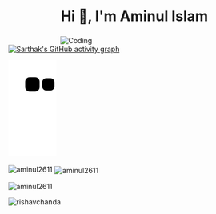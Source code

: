 
<h1 align="center">Hi 👋, I'm Aminul Islam</h1>
<h3 align="center"></h3>
<img align="right" alt="Coding" width="400" src="https://cdn.dribbble.com/users/1162077/screenshots/3848914/programmer.gif">








[![Sarthak's GitHub activity graph](https://activity-graph.herokuapp.com/graph?username=aminul2611&&theme=xcode)](https://github.com/aminul2611)

 ![Snake animation](https://github.com/rafaballerini/rafaballerini/blob/output/github-contribution-grid-snake.svg)

<p><img align="left" src="https://github-readme-stats.vercel.app/api/top-langs?username=aminul2611&show_icons=true&locale=en&layout=compact&theme=tokyonight" alt="aminul2611" /></p>

<p>&nbsp;<img align="center" src="https://github-readme-stats.vercel.app/api?username=aminul2611&show_icons=true&locale=en&theme=tokyonight" alt="aminul2611" /></p>

<p><img align="center" src="https://github-readme-streak-stats.herokuapp.com/?user=aminul2611&&theme=tokyonight" alt="aminul2611" /></p>

<p align="left"> <img src="https://komarev.com/ghpvc/?username=rishavchanda&label=Profile%20views&color=0e75b6&style=flat" alt="rishavchanda" /> </p>
